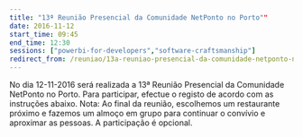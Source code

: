 ```yaml
---
title: "13ª Reunião Presencial da Comunidade NetPonto no Porto""
date: 2016-11-12
start_time: 09:45
end_time: 12:30
sessions: ["powerbi-for-developers","software-craftsmanship"]
redirect_from: /reuniao/13a-reuniao-presencial-da-comunidade-netponto-no-porto/
---
```

No dia 12-11-2016 será realizada a 13ª  Reunião Presencial da Comunidade NetPonto no Porto. Para participar, efectue o registo de acordo com as instruções abaixo.
Nota: Ao final da reunião, escolhemos um restaurante próximo e fazemos um almoço em grupo para continuar o convívio e aproximar as pessoas. A participação é opcional.